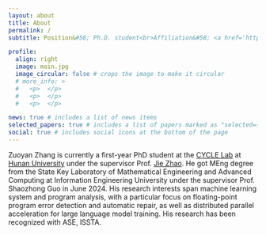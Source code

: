 ```yaml
---
layout: about
title: About
permalink: /
subtitle: Position&#58; Ph.D. student<br>Affiliation&#58; <a href='https://csee.hnu.edu.cn/index.htm'>College of Computer Science and Electronic Engineering</a>, <a href='https://www.hnu.edu.cn/index.htm'>Hunan University</a><br>Contact&#58; zyanz AT hnu.edu.cn<br>Address&#58; Lushan Road (S), Yuelu District, Changsha, 410082, China.

profile:
  align: right
  image: main.jpg
  image_circular: false # crops the image to make it circular
  # more_info: >
  #   <p>  </p>
  #   <p>  </p>
  #   <p>  </p>

news: true # includes a list of news items
selected_papers: true # includes a list of papers marked as "selected={true}"
social: true # includes social icons at the bottom of the page
---
```


Zuoyan Zhang is currently a first-year PhD student at the [CYCLE Lab](https://cyclelaboratory.github.io/) at [Hunan University](https://www.hnu.edu.cn/index.htm) under the supervisor Prof. [Jie Zhao](https://yaozhujia.github.io/). He got MEng degree from the State Key Laboratory of Mathematical Engineering and Advanced Computing at Information Engineering University under the supervisor Prof. Shaozhong Guo in June 2024. His research interests span machine learning system and program analysis, with a particular focus on floating-point program error detection and automatic repair, as well as distributed parallel acceleration for large language model training. His research has been recognized with ASE, ISSTA.
